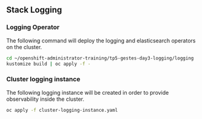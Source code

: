 ## Stack Logging

### Logging Operator
The following command will deploy the logging and elasticsearch operators on the cluster.

```sh
cd ~/openshift-administrator-training/tp5-gestes-day3-logging/logging
kustomize build | oc apply -f - 
```

### Cluster logging instance
The following logging instance will be created in order to provide observability inside the cluster. 

```sh 
oc apply -f cluster-logging-instance.yaml
```